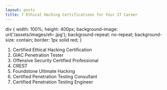 ```yaml
---
layout: posts
title: 7 Ethical Hacking Certifications for Your IT Career 
---
```

div {
  width: 100%;
  height: 400px;
  background-image: url('/assets/images/eh-.jpg');
  background-repeat: no-repeat;
  background-size: contain;
  border: 1px solid red;
}
    
1. Certified Ethical Hacking Certification
2. GIAC Penetration Tester
3. Offensive Security Certified Professional
4. CREST
5. Foundstone Ultimate Hacking
6. Certified Penetration Testing Consultant
7. Certified Penetration Testing Engineer

